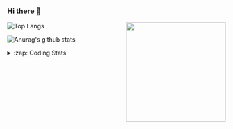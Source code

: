 ### Hi there 👋

<!--
**tao8687/tao8687** is a ✨ _special_ ✨ repository because its `README.md` (this file) appears on your GitHub profile.

Here are some ideas to get you started:

- 🔭 I’m currently working on ...
- 🌱 I’m currently learning ...
- 👯 I’m looking to collaborate on ...
- 🤔 I’m looking for help with ...
- 💬 Ask me about ...
- 📫 How to reach me: ...
- 😄 Pronouns: ...
- ⚡ Fun fact: ...
-->

<img align='right' src="https://media.giphy.com/media/M9gbBd9nbDrOTu1Mqx/giphy.gif" width="230">

![Top Langs](https://github-readme-stats.vercel.app/api/top-langs/?username=tao8687&layout=compact&title_color=23238E&text_color=A67D3D)

![Anurag's github stats](https://github-readme-stats.vercel.app/api?username=tao8687&show_icons=true&&text_color=A67D3D&title_color=23238E&show_icons=false&count_private=true&hide=stars)

<details>
  <summary>:zap: Coding Stats</summary>
  <b>
<!--START_SECTION:waka-->
```text
Week: 13 February, 2021 - 20 February, 2021

C          2 hrs 42 mins   ███████████░░░░░░░░░░░░░░   44.35 % 
Cuda       1 hr 26 mins    ██████░░░░░░░░░░░░░░░░░░░   23.71 % 
C++        50 mins         ███▒░░░░░░░░░░░░░░░░░░░░░   13.73 % 
Makefile   46 mins         ███▒░░░░░░░░░░░░░░░░░░░░░   12.67 % 
JSON       17 mins         █▒░░░░░░░░░░░░░░░░░░░░░░░   04.84 % 
```
<!--END_SECTION:waka-->
</details>
